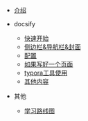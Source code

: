 - [介绍](help/README.md)
- docsify
  - [快速开始](help/docsify/quick-start.md)
  - [侧边栏&导航栏&封面](help/docsify/sidebar-navba-cover.md)
  - [配置](help/docsify/configure.md)
  - [如果写好一个页面](help/docsify/page.md)
  - [typora工具使用](help/docsify/typora.md)
  - [其他内容](help/docsify/other.md)

- 其他
  - [学习路线图](help/其他/学习路线图.md)